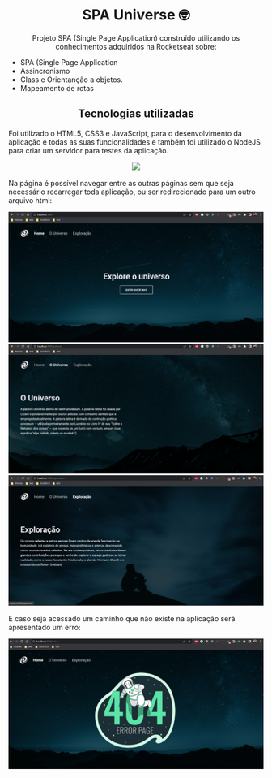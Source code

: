 <h1 align="center">SPA Universe 🤓</h1>

<p align="center">Projeto SPA (Single Page Application) construído utilizando os conhecimentos adquiridos na Rocketseat sobre:</p>

<ul>
  <li>SPA (Single Page Application</li>
  <li>Assincronismo</li>
  <li>Class e Orientanção a objetos.</li>
  <li>Mapeamento de rotas</li>
</ul>

<h2 align="center">Tecnologias utilizadas</h2>

<p>Foi utilizado o HTML5, CSS3 e JavaScript, para o desenvolvimento da aplicação e todas as suas funcionalidades e também foi utilizado o NodeJS para criar um servidor para testes da aplicação.</p>

<p align="center">
  <a href="https://skillicons.dev">
    <img src="https://skillicons.dev/icons?i=html,css,js" />
  </a>
</p>

Na página é possível navegar entre as outras páginas sem que seja necessário recarregar toda aplicação, ou ser redirecionado para um outro arquivo html:

![Imagem do projeto](./project/img01.png)
![Imagem do projeto](./project/img02.png)
![Imagem do projeto](./project/img03.png)

E caso seja acessado um caminho que não existe na aplicação será apresentado um erro:

![Imagem do projeto](./project/img04.png)